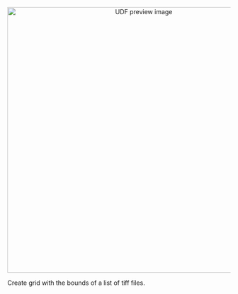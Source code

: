 <!--fused:preview-->
<p align="center"><img src="https://fused-magic.s3.us-west-2.amazonaws.com/thumbnails/udfs-staging/zstats_grid.png" width="600" alt="UDF preview image"></p>

<!--fused:readme-->
Create grid with the bounds of a list of tiff files.
